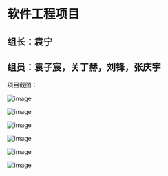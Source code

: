 软件工程项目  
=
组长：袁宁  
-
组员：袁子宸，关丁赫，刘锋，张庆宇  
-
项目截图：  

![image](https://user-images.githubusercontent.com/132668794/236449058-d566f632-7035-40af-a3f6-a74192464331.png)    

![image](https://user-images.githubusercontent.com/132668794/236449777-4f003838-7db2-4d71-aa67-96bc1cfec14d.png)  

![image](https://user-images.githubusercontent.com/132668794/236449806-c1b82d83-33e7-4256-bdb3-941d170f84f1.png)    

![image](https://user-images.githubusercontent.com/132668794/236449975-a74be164-b6d9-4ebb-b300-cac4169b7bf1.png)  

![image](https://user-images.githubusercontent.com/132668794/236450023-9a5de081-486c-4ee4-a897-c239a5fa31c5.png)  

![image](https://user-images.githubusercontent.com/132668794/236450064-35451daf-1e7a-4997-b630-1066cad94708.png)  





